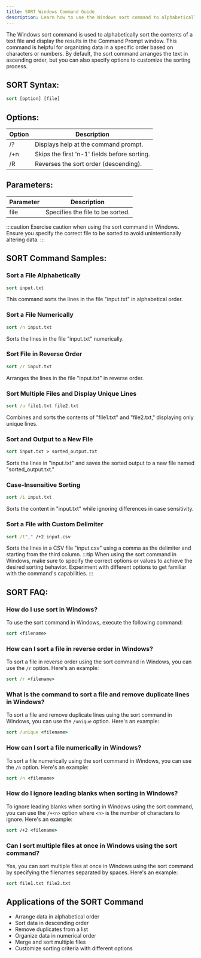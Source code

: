 ```yaml
---
title: SORT Windows Command Guide
description: Learn how to use the Windows sort command to alphabetically sort the contents of a text file. 
---
```


The Windows sort command is used to alphabetically sort the contents of a text file and display the results in the Command Prompt window. This command is helpful for organizing data in a specific order based on characters or numbers. By default, the sort command arranges the text in ascending order, but you can also specify options to customize the sorting process.

## SORT Syntax:
```cmd
sort [option] [file]
```

## Options:
| Option | Description                                      |
|--------|--------------------------------------------------|
| /?     | Displays help at the command prompt.             |
| /+n    | Skips the first 'n-1' fields before sorting.     |
| /R     | Reverses the sort order (descending).            |

## Parameters:
| Parameter | Description                                |
|-----------|--------------------------------------------|
| file      | Specifies the file to be sorted.           |

:::caution
Exercise caution when using the sort command in Windows. Ensure you specify the correct file to be sorted to avoid unintentionally altering data.
:::
## SORT Command Samples:
### Sort a File Alphabetically
```cmd
sort input.txt
```
This command sorts the lines in the file "input.txt" in alphabetical order.

### Sort a File Numerically
```cmd
sort /n input.txt
```
Sorts the lines in the file "input.txt" numerically.

### Sort File in Reverse Order
```cmd
sort /r input.txt
```
Arranges the lines in the file "input.txt" in reverse order.

### Sort Multiple Files and Display Unique Lines
```cmd
sort /u file1.txt file2.txt
```
Combines and sorts the contents of "file1.txt" and "file2.txt," displaying only unique lines.

### Sort and Output to a New File
```cmd
sort input.txt > sorted_output.txt
```
Sorts the lines in "input.txt" and saves the sorted output to a new file named "sorted_output.txt."

### Case-Insensitive Sorting
```cmd
sort /i input.txt
```
Sorts the content in "input.txt" while ignoring differences in case sensitivity.

### Sort a File with Custom Delimiter
```cmd
sort /t"," /+2 input.csv
```
Sorts the lines in a CSV file "input.csv" using a comma as the delimiter and starting from the third column.
:::tip
When using the sort command in Windows, make sure to specify the correct options or values to achieve the desired sorting behavior. Experiment with different options to get familiar with the command's capabilities.
:::

## SORT FAQ:
### How do I use sort in Windows?
To use the sort command in Windows, execute the following command:
```cmd
sort <filename>
```

### How can I sort a file in reverse order in Windows?
To sort a file in reverse order using the sort command in Windows, you can use the `/r` option. Here's an example:
```cmd
sort /r <filename>
```

### What is the command to sort a file and remove duplicate lines in Windows?
To sort a file and remove duplicate lines using the sort command in Windows, you can use the `/unique` option. Here's an example:
```cmd
sort /unique <filename>
```

### How can I sort a file numerically in Windows?
To sort a file numerically using the sort command in Windows, you can use the `/n` option. Here's an example:
```cmd
sort /n <filename>
```

### How do I ignore leading blanks when sorting in Windows?
To ignore leading blanks when sorting in Windows using the sort command, you can use the `/+<n>` option where `<n>` is the number of characters to ignore. Here's an example:
```cmd
sort /+2 <filename>
```

### Can I sort multiple files at once in Windows using the sort command?
Yes, you can sort multiple files at once in Windows using the sort command by specifying the filenames separated by spaces. Here's an example:
```cmd
sort file1.txt file2.txt
```
## Applications of the SORT Command

- Arrange data in alphabetical order
- Sort data in descending order
- Remove duplicates from a list
- Organize data in numerical order
- Merge and sort multiple files
- Customize sorting criteria with different options
